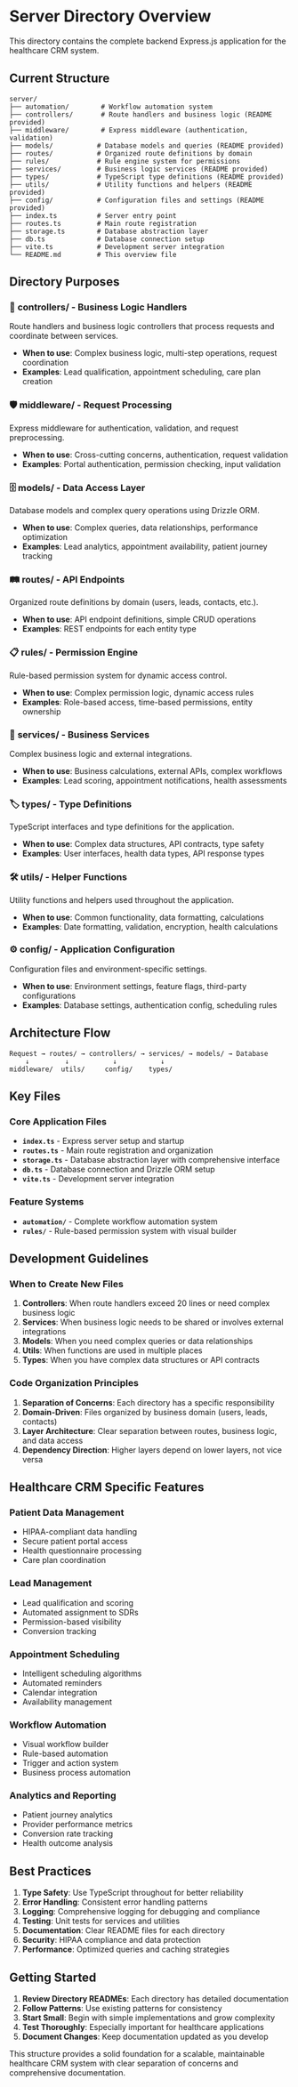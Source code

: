 # Server Directory Overview

This directory contains the complete backend Express.js application for the healthcare CRM system.

## Current Structure

```
server/
├── automation/        # Workflow automation system
├── controllers/       # Route handlers and business logic (README provided)
├── middleware/        # Express middleware (authentication, validation)
├── models/           # Database models and queries (README provided)
├── routes/           # Organized route definitions by domain
├── rules/            # Rule engine system for permissions
├── services/         # Business logic services (README provided)
├── types/            # TypeScript type definitions (README provided)
├── utils/            # Utility functions and helpers (README provided)
├── config/           # Configuration files and settings (README provided)
├── index.ts          # Server entry point
├── routes.ts         # Main route registration
├── storage.ts        # Database abstraction layer
├── db.ts             # Database connection setup
├── vite.ts           # Development server integration
└── README.md         # This overview file
```

## Directory Purposes

### 🎯 **controllers/** - Business Logic Handlers
Route handlers and business logic controllers that process requests and coordinate between services.
- **When to use**: Complex business logic, multi-step operations, request coordination
- **Examples**: Lead qualification, appointment scheduling, care plan creation

### 🛡️ **middleware/** - Request Processing
Express middleware for authentication, validation, and request preprocessing.
- **When to use**: Cross-cutting concerns, authentication, request validation
- **Examples**: Portal authentication, permission checking, input validation

### 🗄️ **models/** - Data Access Layer
Database models and complex query operations using Drizzle ORM.
- **When to use**: Complex queries, data relationships, performance optimization
- **Examples**: Lead analytics, appointment availability, patient journey tracking

### 🛤️ **routes/** - API Endpoints
Organized route definitions by domain (users, leads, contacts, etc.).
- **When to use**: API endpoint definitions, simple CRUD operations
- **Examples**: REST endpoints for each entity type

### 📋 **rules/** - Permission Engine
Rule-based permission system for dynamic access control.
- **When to use**: Complex permission logic, dynamic access rules
- **Examples**: Role-based access, time-based permissions, entity ownership

### 🔧 **services/** - Business Services
Complex business logic and external integrations.
- **When to use**: Business calculations, external APIs, complex workflows
- **Examples**: Lead scoring, appointment notifications, health assessments

### 🏷️ **types/** - Type Definitions
TypeScript interfaces and type definitions for the application.
- **When to use**: Complex data structures, API contracts, type safety
- **Examples**: User interfaces, health data types, API response types

### 🛠️ **utils/** - Helper Functions
Utility functions and helpers used throughout the application.
- **When to use**: Common functionality, data formatting, calculations
- **Examples**: Date formatting, validation, encryption, health calculations

### ⚙️ **config/** - Application Configuration
Configuration files and environment-specific settings.
- **When to use**: Environment settings, feature flags, third-party configurations
- **Examples**: Database settings, authentication config, scheduling rules

## Architecture Flow

```
Request → routes/ → controllers/ → services/ → models/ → Database
    ↓         ↓           ↓           ↓
middleware/  utils/     config/    types/
```

## Key Files

### Core Application Files
- **`index.ts`** - Express server setup and startup
- **`routes.ts`** - Main route registration and organization
- **`storage.ts`** - Database abstraction layer with comprehensive interface
- **`db.ts`** - Database connection and Drizzle ORM setup
- **`vite.ts`** - Development server integration

### Feature Systems
- **`automation/`** - Complete workflow automation system
- **`rules/`** - Rule-based permission system with visual builder

## Development Guidelines

### When to Create New Files

1. **Controllers**: When route handlers exceed 20 lines or need complex business logic
2. **Services**: When business logic needs to be shared or involves external integrations
3. **Models**: When you need complex queries or data relationships
4. **Utils**: When functions are used in multiple places
5. **Types**: When you have complex data structures or API contracts

### Code Organization Principles

1. **Separation of Concerns**: Each directory has a specific responsibility
2. **Domain-Driven**: Files organized by business domain (users, leads, contacts)
3. **Layer Architecture**: Clear separation between routes, business logic, and data access
4. **Dependency Direction**: Higher layers depend on lower layers, not vice versa

## Healthcare CRM Specific Features

### Patient Data Management
- HIPAA-compliant data handling
- Secure patient portal access
- Health questionnaire processing
- Care plan coordination

### Lead Management
- Lead qualification and scoring
- Automated assignment to SDRs
- Permission-based visibility
- Conversion tracking

### Appointment Scheduling
- Intelligent scheduling algorithms
- Automated reminders
- Calendar integration
- Availability management

### Workflow Automation
- Visual workflow builder
- Rule-based automation
- Trigger and action system
- Business process automation

### Analytics and Reporting
- Patient journey analytics
- Provider performance metrics
- Conversion rate tracking
- Health outcome analysis

## Best Practices

1. **Type Safety**: Use TypeScript throughout for better reliability
2. **Error Handling**: Consistent error handling patterns
3. **Logging**: Comprehensive logging for debugging and compliance
4. **Testing**: Unit tests for services and utilities
5. **Documentation**: Clear README files for each directory
6. **Security**: HIPAA compliance and data protection
7. **Performance**: Optimized queries and caching strategies

## Getting Started

1. **Review Directory READMEs**: Each directory has detailed documentation
2. **Follow Patterns**: Use existing patterns for consistency
3. **Start Small**: Begin with simple implementations and grow complexity
4. **Test Thoroughly**: Especially important for healthcare applications
5. **Document Changes**: Keep documentation updated as you develop

This structure provides a solid foundation for a scalable, maintainable healthcare CRM system with clear separation of concerns and comprehensive documentation.